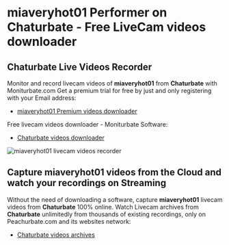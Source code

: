 # miaveryhot01 Performer on Chaturbate - Free LiveCam videos downloader

## Chaturbate Live Videos Recorder

Monitor and record livecam videos of **miaveryhot01** from **Chaturbate** with Moniturbate.com
Get a premium trial for free by just and only registering with your Email address:
* [miaveryhot01 Premium videos downloader](https://moniturbate.com/request-demo-licence-key.html)

Free livecam videos downloader - Moniturbate Software:
* [Chaturbate videos downloader](https://moniturbate.com/moniturbate-download-software.html)

![miaveryhot01 livecam videos recorder](https://peachurnet.com/templates/moniturbate-software.png)


## Capture miaveryhot01 videos from the Cloud and watch your recordings on Streaming

Without the need of downloading a software, capture **miaveryhot01** livecam videos from **Chaturbate** 100% online.
Watch Livecam archives from **Chaturbate** unlimitedly from thousands of existing recordings, only on Peachurbate.com and its websites network:
* [Chaturbate videos archives](https://peachurnet.com/)
